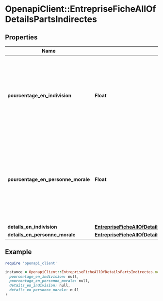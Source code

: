 # OpenapiClient::EntrepriseFicheAllOfDetailsPartsIndirectes

## Properties

| Name | Type | Description | Notes |
| ---- | ---- | ----------- | ----- |
| **pourcentage_en_indivision** | **Float** | Parts détenues de façon indirecte par le biais d&#39;une indivision par le bénéficiaire effectif, en pourcentage des parts totales. | [optional] |
| **pourcentage_en_personne_morale** | **Float** | Parts détenues de façon indirecte par le biais d&#39;une personne morale par le bénéficiaire effectif, en pourcentage des parts totales. | [optional] |
| **details_en_indivision** | [**EntrepriseFicheAllOfDetailsPartsIndirectesDetailsEnIndivision**](EntrepriseFicheAllOfDetailsPartsIndirectesDetailsEnIndivision.md) |  | [optional] |
| **details_en_personne_morale** | [**EntrepriseFicheAllOfDetailsPartsIndirectesDetailsEnPersonneMorale**](EntrepriseFicheAllOfDetailsPartsIndirectesDetailsEnPersonneMorale.md) |  | [optional] |

## Example

```ruby
require 'openapi_client'

instance = OpenapiClient::EntrepriseFicheAllOfDetailsPartsIndirectes.new(
  pourcentage_en_indivision: null,
  pourcentage_en_personne_morale: null,
  details_en_indivision: null,
  details_en_personne_morale: null
)
```

